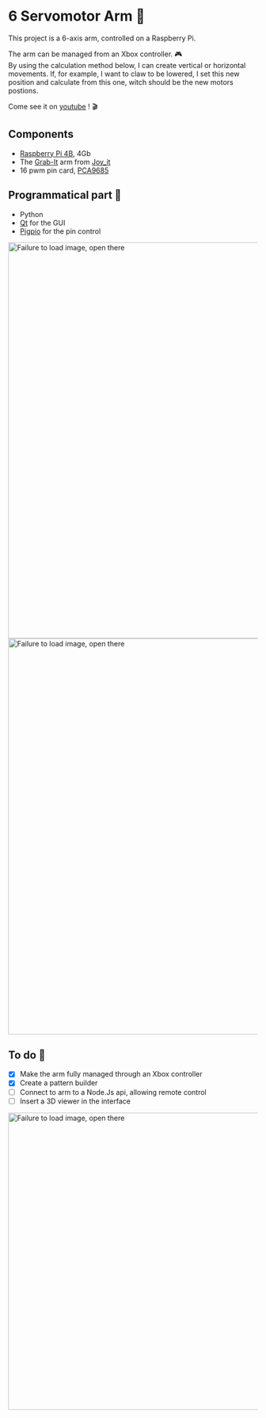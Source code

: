 # 6 Servomotor Arm 🤖
This project is a 6-axis arm, controlled on a Raspberry Pi.

The arm can be managed from an Xbox controller. :video_game:  
By using the calculation method below, I can create vertical or horizontal movements. If, for example, I want to claw to be lowered, I set this new position and calculate from this one, witch should be the new motors postions.

Come see it on [youtube](https://www.youtube.com/watch?v=-BNIDh299wI&feature=youtu.be) ! :clapper:

## Components
- [Raspberry Pi 4B](https://www.raspberrypi.org/products/raspberry-pi-4-model-b/), 4Gb  
- The [Grab-It](https://joy-it.net/de/products/Robot02) arm from [Joy_it](https://joy-it.net/en/)  
- 16 pwm pin card, [PCA9685](https://www.amazon.fr/gp/product/B07V72VBJ4/ref=ppx_yo_dt_b_asin_title_o01_s00?ie=UTF8&psc=1)

## Programmatical part :wrench:
- Python  
- [Qt](https://www.qt.io/) for the GUI  
- [Pigpio](http://abyz.me.uk/rpi/pigpio/examples.html) for the pin control  

<img width="800" alt="Failure to load image, open there" src="https://drive.google.com/uc?export=view&id=1lsptWAeE1047xdFiftxcgOpJheJEhI9M">
<img width="800" alt="Failure to load image, open there" src="https://drive.google.com/uc?export=view&id=1kcNa3WQNZCbU3FKjx-0OkFhBEvRXbJol">

## To do :memo:
- [X] Make the arm fully managed through an Xbox controller 
- [X] Create a pattern builder
- [ ] Connect to arm to a Node.Js api, allowing remote control
- [ ] Insert a 3D viewer in the interface

<img width="600" alt="Failure to load image, open there" src="https://drive.google.com/uc?export=view&id=1G144SaH336PP6PAeimX-bxtZagvuSLau">
